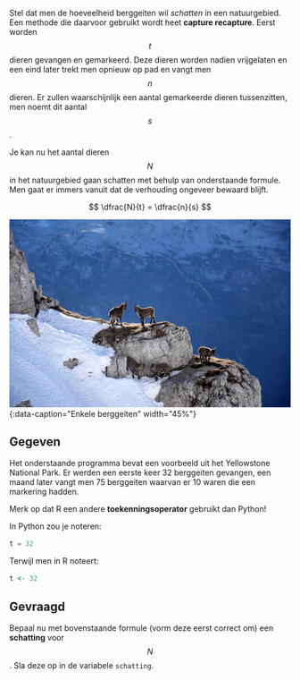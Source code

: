 Stel dat men de hoeveelheid berggeiten wil *schatten* in een natuurgebied. Een methode die daarvoor gebruikt wordt heet **capture recapture**. Eerst worden $$t$$ dieren gevangen en gemarkeerd. Deze dieren worden nadien vrijgelaten en een eind later trekt men opnieuw op pad en vangt men $$n$$ dieren. Er zullen waarschijnlijk een aantal gemarkeerde dieren tussenzitten, men noemt dit aantal $$s$$. 

Je kan nu het aantal dieren $$N$$ in het natuurgebied gaan schatten met behulp van onderstaande formule. Men gaat er immers vanuit dat de verhouding ongeveer bewaard blijft.

$$
    \dfrac{N}{t} = \dfrac{n}{s}
$$

![Enkele berggeiten](media/medena-rosa.jpg "Foto door Medena Rosa op Unsplash"){:data-caption="Enkele berggeiten" width="45%"}

## Gegeven
Het onderstaande programma bevat een voorbeeld uit het Yellowstone National Park. Er werden een eerste keer 32 berggeiten gevangen, een maand later vangt men 75 berggeiten waarvan er 10 waren die een markering hadden.

Merk op dat R een andere **toekenningsoperator** gebruikt dan Python!

In Python zou je noteren:
```python
t = 32
```

Terwijl men in R noteert:
```R
t <- 32
```

## Gevraagd

Bepaal nu met bovenstaande formule (vorm deze eerst correct om) een **schatting** voor $$N$$. Sla deze op in de variabele `schatting`.

